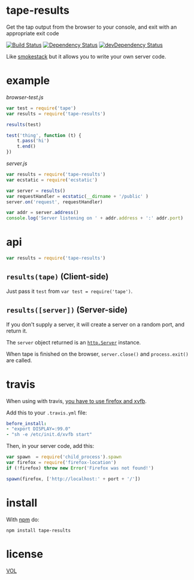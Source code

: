 tape-results
=========

Get the tap output from the browser to your console, and exit with an appropriate exit code

[![Build Status](https://travis-ci.org/ArtskydJ/tape-results.svg)](https://travis-ci.org/ArtskydJ/tape-results)
[![Dependency Status](https://david-dm.org/artskydj/tape-results.svg)](https://david-dm.org/artskydj/tape-results)
[![devDependency Status](https://david-dm.org/artskydj/tape-results/dev-status.svg)](https://david-dm.org/artskydj/tape-results#info=devDependencies)

Like [smokestack](https://github.com/hughsk/smokestack) but it allows you to write your own server code.

# example

*browser-test.js*
```js
var test = require('tape')
var results = require('tape-results')

results(test)

test('thing', function (t) {
	t.pass('hi')
	t.end()
})
```

*server.js*
```js
var results = require('tape-results')
var ecstatic = require('ecstatic')

var server = results()
var requestHandler = ecstatic(__dirname + '/public' )
server.on('request', requestHandler)

var addr = server.address()
console.log('Server listening on ' + addr.address + ':' addr.port)
```

# api

```js
var results = require('tape-results')
```

## `results(tape)` (Client-side)

Just pass it `test` from `var test = require('tape')`.

## `results([server])` (Server-side)

If you don't supply a server, it will create a server on a random port, and return it.

The `server` object returned is an [`http.Server`](https://nodejs.org/api/http.html#http_class_http_server) instance.

When tape is finished on the browser, `server.close()` and `process.exit()` are called.

# travis

When using with travis, [you have to use firefox and xvfb](http://docs.travis-ci.com/user/gui-and-headless-browsers/#Using-xvfb-to-Run-Tests-That-Require-GUI-(e.g.-a-Web-browser)).

Add this to your `.travis.yml` file:

```yml
before_install:
- "export DISPLAY=:99.0"
- "sh -e /etc/init.d/xvfb start"
```

Then, in your server code, add this:

```js
var spawn  = require('child_process').spawn
var firefox = require('firefox-location')
if (!firefox) throw new Error('Firefox was not found!')

spawn(firefox, ['http://localhost:' + port + '/'])
```

# install

With [npm](http://nodejs.org/download) do:

	npm install tape-results

# license

[VOL](http://veryopenlicense.com)
